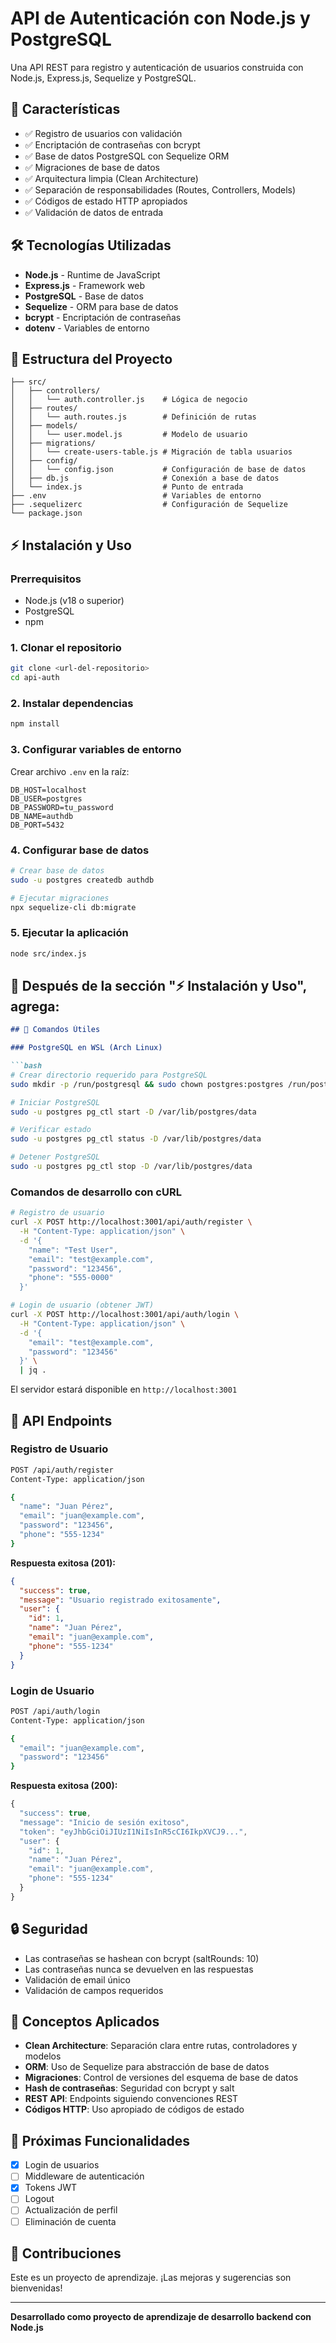 # API de Autenticación con Node.js y PostgreSQL

Una API REST para registro y autenticación de usuarios construida con Node.js, Express.js, Sequelize y PostgreSQL.

## 🚀 Características

- ✅ Registro de usuarios con validación
- ✅ Encriptación de contraseñas con bcrypt
- ✅ Base de datos PostgreSQL con Sequelize ORM
- ✅ Migraciones de base de datos
- ✅ Arquitectura limpia (Clean Architecture)
- ✅ Separación de responsabilidades (Routes, Controllers, Models)
- ✅ Códigos de estado HTTP apropiados
- ✅ Validación de datos de entrada

## 🛠️ Tecnologías Utilizadas

- **Node.js** - Runtime de JavaScript
- **Express.js** - Framework web
- **PostgreSQL** - Base de datos
- **Sequelize** - ORM para base de datos
- **bcrypt** - Encriptación de contraseñas
- **dotenv** - Variables de entorno

## 📁 Estructura del Proyecto

```
├── src/
│   ├── controllers/
│   │   └── auth.controller.js    # Lógica de negocio
│   ├── routes/
│   │   └── auth.routes.js        # Definición de rutas
│   ├── models/
│   │   └── user.model.js         # Modelo de usuario
│   ├── migrations/
│   │   └── create-users-table.js # Migración de tabla usuarios
│   ├── config/
│   │   └── config.json           # Configuración de base de datos
│   ├── db.js                     # Conexión a base de datos
│   └── index.js                  # Punto de entrada
├── .env                          # Variables de entorno
├── .sequelizerc                  # Configuración de Sequelize
└── package.json
```

## ⚡ Instalación y Uso

### Prerrequisitos

- Node.js (v18 o superior)
- PostgreSQL
- npm

### 1. Clonar el repositorio

```bash
git clone <url-del-repositorio>
cd api-auth
```

### 2. Instalar dependencias

```bash
npm install
```

### 3. Configurar variables de entorno

Crear archivo `.env` en la raíz:

```env
DB_HOST=localhost
DB_USER=postgres
DB_PASSWORD=tu_password
DB_NAME=authdb
DB_PORT=5432
```

### 4. Configurar base de datos

```bash
# Crear base de datos
sudo -u postgres createdb authdb

# Ejecutar migraciones
npx sequelize-cli db:migrate
```

### 5. Ejecutar la aplicación

```bash
node src/index.js
```


## 📍 **Después de la sección "⚡ Instalación y Uso", agrega:**

```markdown
## 🔧 Comandos Útiles

### PostgreSQL en WSL (Arch Linux)

```bash
# Crear directorio requerido para PostgreSQL
sudo mkdir -p /run/postgresql && sudo chown postgres:postgres /run/postgresql

# Iniciar PostgreSQL
sudo -u postgres pg_ctl start -D /var/lib/postgres/data

# Verificar estado
sudo -u postgres pg_ctl status -D /var/lib/postgres/data

# Detener PostgreSQL
sudo -u postgres pg_ctl stop -D /var/lib/postgres/data

```

### Comandos de desarrollo con cURL 

```bash
# Registro de usuario
curl -X POST http://localhost:3001/api/auth/register \
  -H "Content-Type: application/json" \
  -d '{
    "name": "Test User",
    "email": "test@example.com", 
    "password": "123456",
    "phone": "555-0000"
  }'
```

```bash
# Login de usuario (obtener JWT)
curl -X POST http://localhost:3001/api/auth/login \
  -H "Content-Type: application/json" \
  -d '{
    "email": "test@example.com",
    "password": "123456"
  }' \
  | jq .
```


El servidor estará disponible en `http://localhost:3001`

## 📡 API Endpoints

### Registro de Usuario

```bash
POST /api/auth/register
Content-Type: application/json

{
  "name": "Juan Pérez",
  "email": "juan@example.com",
  "password": "123456",
  "phone": "555-1234"
}
```

**Respuesta exitosa (201):**

```json
{
  "success": true,
  "message": "Usuario registrado exitosamente",
  "user": {
    "id": 1,
    "name": "Juan Pérez",
    "email": "juan@example.com",
    "phone": "555-1234"
  }
}
```

### Login de Usuario 

```bash
POST /api/auth/login
Content-Type: application/json 

{
  "email": "juan@example.com", 
  "password": "123456"
}
```
**Respuesta exitosa (200):**

```js
{
  "success": true,
  "message": "Inicio de sesión exitoso",
  "token": "eyJhbGciOiJIUzI1NiIsInR5cCI6IkpXVCJ9...",
  "user": {
    "id": 1,
    "name": "Juan Pérez",
    "email": "juan@example.com",
    "phone": "555-1234"
  }
}
```


## 🔒 Seguridad

- Las contraseñas se hashean con bcrypt (saltRounds: 10)
- Las contraseñas nunca se devuelven en las respuestas
- Validación de email único
- Validación de campos requeridos

## 🧠 Conceptos Aplicados

- **Clean Architecture**: Separación clara entre rutas, controladores y modelos
- **ORM**: Uso de Sequelize para abstracción de base de datos
- **Migraciones**: Control de versiones del esquema de base de datos
- **Hash de contraseñas**: Seguridad con bcrypt y salt
- **REST API**: Endpoints siguiendo convenciones REST
- **Códigos HTTP**: Uso apropiado de códigos de estado

## 📝 Próximas Funcionalidades

- [x] Login de usuarios
- [ ] Middleware de autenticación
- [x] Tokens JWT
- [ ] Logout
- [ ] Actualización de perfil
- [ ] Eliminación de cuenta

## 🤝 Contribuciones

Este es un proyecto de aprendizaje. ¡Las mejoras y sugerencias son bienvenidas!

---

**Desarrollado como proyecto de aprendizaje de desarrollo backend con Node.js**
